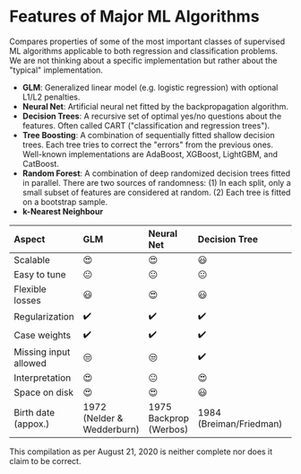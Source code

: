 # Features of Major ML Algorithms

Compares properties of some of the most important classes of supervised ML algorithms applicable to both regression and classification problems. We are not thinking about a specific implementation but rather about the "typical" implementation.

- **GLM**: Generalized linear model (e.g. logistic regression) with optional L1/L2 penalties.
- **Neural Net**: Artificial neural net fitted by the backpropagation algorithm.
- **Decision Trees**: A recursive set of optimal yes/no questions about the features. Often called CART ("classification and regression trees").
- **Tree Boosting**: A combination of sequentially fitted shallow decision trees. Each tree tries to correct the "errors" from the previous ones. Well-known implementations are AdaBoost, XGBoost, LightGBM, and CatBoost.
- **Random Forest**: A combination of deep randomized decision trees fitted in parallel. There are two sources of randomness: (1) In each split, only a small subset of features are considered at random. (2) Each tree is fitted on a bootstrap sample.
- **k-Nearest Neighbour**

Aspect                | GLM                        | Neural Net             | Decision Tree      | Tree Boosting      | Random Forest      | k-Nearest Neighbour
:------------         | :-------------             | :-------------         | :-------------     | :-------------     | :-------------     | :-------------
Scalable              | :heart_eyes:               | :heart_eyes:           | :smiley:           | :smiley:           | :neutral_face:     | :unamused:
Easy to tune          | :neutral_face:             | :neutral_face:         | :neutral_face:     | :neutral_face:     | :smiley:           | :neutral_face:
Flexible losses       | :smiley:                   | :heart_eyes:           | :smiley:           | :smiley:           | :neutral_face:     | :neutral_face:
Regularization        | :heavy_check_mark:         | :heavy_check_mark:     | :heavy_check_mark: | :heavy_check_mark: | :heavy_check_mark: | :heavy_check_mark:
Case weights          | :heavy_check_mark:         | :heavy_check_mark:     | :heavy_check_mark: | :heavy_check_mark: | :heavy_check_mark: | :heavy_check_mark:
Missing input allowed | :unamused:                 | :unamused:             | :heavy_check_mark: | :heavy_check_mark: | :unamused:         | :unamused:
Interpretation        | :heart_eyes:               | :neutral_face:         | :heart_eyes:       | :neutral_face:     | :neutral_face:     | :neutral_face:
Space on disk         | :heart_eyes:               | :heart_eyes:           | :smiley:           | :smiley:           | :unamused:         | :unamused:
Birth date (appox.)   | 1972 (Nelder & Wedderburn) | 1975 Backprop (Werbos) | 1984 (Breiman/Friedman)    | 1990 (Schapire)    | 2001 (Breiman)     | 1951 (Fix & Hodges)

This compilation as per August 21, 2020 is neither complete nor does it claim to be correct.

